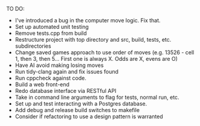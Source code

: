 TO DO:

- I've introduced a bug in the computer move logic. Fix that.
- Set up automated unit testing
- Remove tests.cpp from build
- Restructure project with top directory and src, build, tests, etc. subdirectories
- Change saved games approach to use order of moves (e.g. 13526 - cell 1, then 3, then 5... First one is always X. Odds are X, evens are O)
- Have AI avoid making losing moves
- Run tidy-clang again and fix issues found
- Run cppcheck against code.
- Build a web front-end
- Redo database interface via RESTful API
- Take in command line arguments to flag for tests, normal run, etc.
- Set up and test interacting with a Postgres database.
- Add debug and release build switches to makefile
- Consider if refactoring to use a design pattern is warranted
